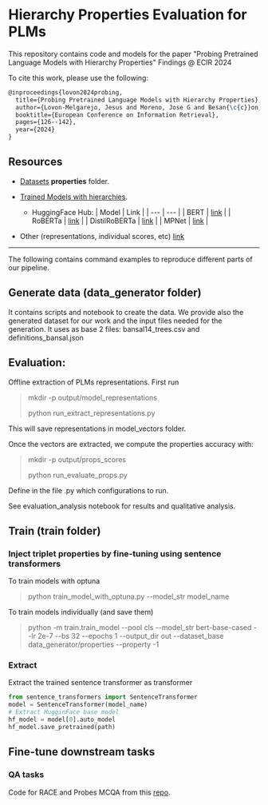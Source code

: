 # Hierarchy Properties Evaluation for PLMs

This repository contains code and models for the paper "Probing Pretrained Language Models with Hierarchy Properties" Findings @ ECIR 2024

To cite this work, please use the following:
```latex
@inproceedings{lovon2024probing,
  title={Probing Pretrained Language Models with Hierarchy Properties},
  author={Lovon-Melgarejo, Jesus and Moreno, Jose G and Besan{\c{c}}on, Romaric and Ferret, Olivier and Tamine, Lynda},
  booktitle={European Conference on Information Retrieval},
  pages={126--142},
  year={2024}
}
```


## Resources


- [Datasets](https://drive.google.com/drive/folders/1FSqFbjfG6GkK3tQ876Ylg-duUO5vIkFN?usp=sharing) **properties** folder.
- [Trained Models with hierarchies](https://drive.google.com/drive/folders/1rflS3vdWbrSpDO3tLeiFa-yaIM7BbzVB?usp=sharing).

    - HuggingFace Hub:
      | Model | Link |
      | --- | --- |
      | BERT | [link](https://huggingface.co/jeslev/bert-large-with-hierarchy-properties) |
      | RoBERTa | [link](https://huggingface.co/jeslev/roberta-large-with-hierarchy-properties) |
      | DistilRoBERTa | [link](https://huggingface.co/jeslev/distilRoBERTa-with-hierarchy-properties) |
      | MPNet | [link](https://huggingface.co/jeslev/mpnet-with-hierarchy-properties) |
- Other (representations, individual scores, etc) [link](https://drive.google.com/drive/folders/1b08QHuOOWe97C7Ny4k_lbBAWZmTZtfE2?usp=sharing)

-----

The following contains command examples to reproduce different parts of our pipeline.


## Generate data (data_generator folder)
It contains scripts and notebook to create the data. We provide also the generated dataset for our work and the input files needed for the generation.
It uses as base 2 files: bansal14_trees.csv and definitions_bansal.json

## Evaluation:

Offline extraction of PLMs representations. First run
> mkdir -p output/model_representations
> 
> python run_extract_representations.py

This will save representations in model_vectors folder.


Once the vectors are extracted, we compute the properties accuracy with:
> mkdir -p output/props_scores
> 
> python run_evaluate_props.py

Define in the file .py which configurations to run.


See evaluation_analysis notebook for results and qualitative analysis.


## Train (train folder)

### Inject triplet properties by fine-tuning using sentence transformers  
To train models with optuna
> python train_model_with_optuna.py --model_str model_name

To train models individually (and save them)


> python -m train.train_model --pool cls --model_str bert-base-cased --lr 2e-7 --bs 32 --epochs 1 --output_dir out --dataset_base data_generator/properties --property -1




### Extract
Extract the trained sentence transformer as transformer

```python
from sentence_transformers import SentenceTransformer
model = SentenceTransformer(model_name)
# Extract HugginFace base model
hf_model = model[0].auto_model
hf_model.save_pretrained(path)
```

## Fine-tune downstream tasks

### QA tasks
Code for RACE and Probes MCQA from this [repo](https://github.com/allenai/semantic_fragments).
